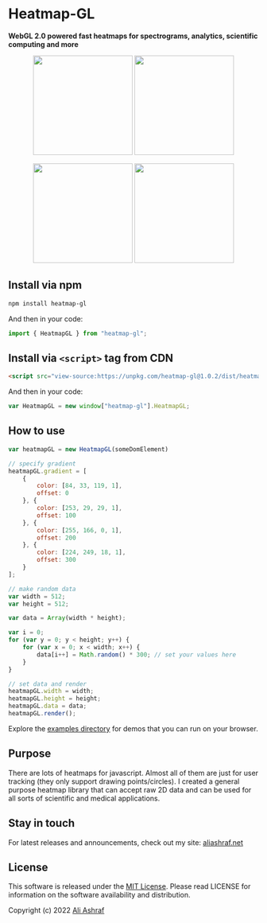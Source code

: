 # Heatmap-GL

**WebGL 2.0 powered fast heatmaps for spectrograms, analytics, scientific computing and more**

<p align="center">
  <img src="images/pulse.gif" width="200" height="200">
  <img src="images/serpent.gif" width="200" height="200">
</p>

<p align="center">
  <img src="images/random.gif" width="200" height="200">
  <img src="images/interactive.gif" width="200" height="200">
</p>


## Install via npm

```sh
npm install heatmap-gl
```

And then in your code:

```js
import { HeatmapGL } from "heatmap-gl";
```

## Install via `<script>` tag from CDN

```html
<script src="view-source:https://unpkg.com/heatmap-gl@1.0.2/dist/heatmap-gl.js"></script>
```

And then in your code:

```js
var HeatmapGL = new window["heatmap-gl"].HeatmapGL;
```

## How to use

```js
var heatmapGL = new HeatmapGL(someDomElement)

// specify gradient
heatmapGL.gradient = [
    {
        color: [84, 33, 119, 1],
        offset: 0
    }, {
        color: [253, 29, 29, 1],
        offset: 100
    }, {
        color: [255, 166, 0, 1],
        offset: 200
    }, {
        color: [224, 249, 18, 1],
        offset: 300
    }
];

// make random data
var width = 512;
var height = 512;

var data = Array(width * height);

var i = 0;
for (var y = 0; y < height; y++) {
    for (var x = 0; x < width; x++) {
        data[i++] = Math.random() * 300; // set your values here
    }
}

// set data and render
heatmapGL.width = width;
heatmapGL.height = height;
heatmapGL.data = data;
heatmapGL.render();
```

Explore the [examples directory](/examples) for demos that you can run on your browser.

## Purpose

There are lots of heatmaps for javascript. Almost all of them are just for user tracking (they only support drawing points/circles). I created a general purpose heatmap library that can accept raw 2D data and can be used for all sorts of scientific and medical applications.

## Stay in touch

For latest releases and announcements, check out my site: [aliashraf.net](http://aliashraf.net)

## License

This software is released under the [MIT License](LICENSE). Please read LICENSE for information on the
software availability and distribution.

Copyright (c) 2022 [Ali Ashraf](http://aliashraf.net)